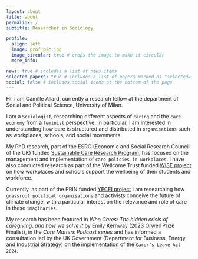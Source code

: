 ```yaml
---
layout: about
title: about
permalink: /
subtitle: Researcher in Sociology

profile:
  align: left
  image: prof_pic.jpg
  image_circular: true # crops the image to make it circular
  more_info:

news: true # includes a list of news items
selected_papers: true # includes a list of papers marked as "selected={true}"
social: false # includes social icons at the bottom of the page
---
```


Hi! I am Camille Allard, currently a research fellow at the department of Social and Political Science, University of Milan.

I am a `Sociologist`, researching different aspects of `caring` and the `care economy` from a `feminist` perspective. In particular, I am interested in understanding how care is structured and distributed in `organisations` such as workplaces, schools, and social movements.

My PhD research, part of the ESRC (Economic and Social Research Council of the UK) funded [Sustainable Care Research Program](https://sustainable-care.sites.sheffield.ac.uk/research/care-work-and-relationships/combining-work-and-care), has focused on the management and implementation of `care policies in workplaces`. I have also conducted research as part of the Wellcome Trust funded [WISE project](https://www.birmingham.ac.uk/research/applied-health/research/healtheconomics/wise-study) on how workplaces and schools support the wellbeing of their students and workforce.

Currently, as part of the PRIN funded [YECEI project](https://yecei.com/persone/camille-allard/) I am researching how `grassroot political organisations` and activists conceive the future of climate change, with a particular interest on the relevance and role of care in these `imaginaries`.

My research has been featured in _Who Cares: The hidden crisis of caregiving, and how we solve it_ by Emily Kernway (2023 Orwell Prize Finalist), in the _Care Matters Podcast series_ and has informed a consultation led by the UK Government (Department for Business, Energy and Industrial Strategy) on the implementation of the `Carer's Leave Act 2024`.